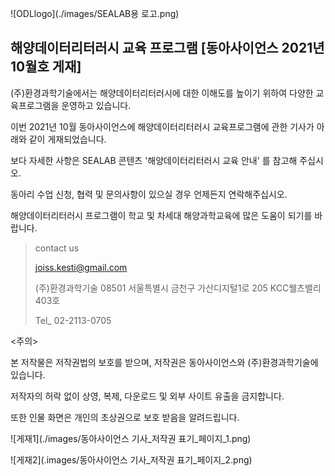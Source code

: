 
![ODLlogo](./images/SEALAB용 로고.png)


## 해양데이터리터러시 교육 프로그램 [동아사이언스 2021년 10월호 게재]

(주)환경과학기술에서는 해양데이터리터러시에 대한 이해도를 높이기 위하여 다양한 교육프로그램을 운영하고 있습니다. 

이번 2021년 10월 동아사이언스에 해양데이터리터러시 교육프로그램에 관한 기사가 아래와 같이 게재되었습니다. 

보다 자세한 사항은 SEALAB 콘텐츠 '해양데이터리터러시 교육 안내' 를 참고해 주십시오. 

동아리 수업 신청, 협력 및 문의사항이 있으실 경우 언제든지 연락해주십시오. 

해양데이터리터러시 프로그램이 학교 및 차세대 해양과학교육에 많은 도움이 되기를 바랍니다.

>contact us
>
>joiss.kesti@gmail.com
>
>(주)환경과학기술 08501 서울특별시 금천구 가산디지털1로 205 KCC웰츠밸리 403호
>
>Tel_ 02-2113-0705

<주의>

본 저작물은 저작권법의 보호를 받으며, 저작권은 동아사이언스와 (주)환경과학기술에 있습니다. 

저작자의 허락 없이 상영, 복제, 다운로드 및 외부 사이트 유출을 금지합니다. 

또한 인물 화면은 개인의 초상권으로 보호 받음을 알려드립니다.


![게재1](./images/동아사이언스 기사_저작권 표기_페이지_1.png)

![게재2](.images/동아사이언스 기사_저작권 표기_페이지_2.png)

